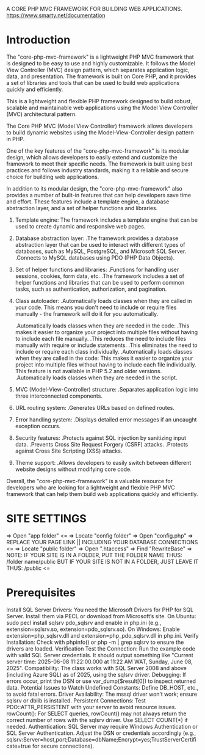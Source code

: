 A CORE PHP MVC FRAMEWORK FOR BUILDING WEB APPLICATIONS.
https://www.smarty.net/documentation

# Introduction

The "core-php-mvc-framework" is a lightweight PHP MVC framework that is designed to be easy to use and highly customizable. It follows the Model View Controller (MVC) design pattern, which separates application logic, data, and presentation. The framework is built on Core PHP, and it provides a set of libraries and tools that can be used to build web applications quickly and efficiently.

This is a lightweight and flexible PHP framework designed to build robust, scalable and maintainable web applications using the Model View Controller (MVC) architectural pattern.

The Core PHP MVC (Model View Controller) framework allows developers to build dynamic websites using the Model-View-Controller design pattern in PHP.

One of the key features of the "core-php-mvc-framework" is its modular design, which allows developers to easily extend and customize the framework to meet their specific needs. The framework is built using best practices and follows industry standards, making it a reliable and secure choice for building web applications.

In addition to its modular design, the "core-php-mvc-framework" also provides a number of built-in features that can help developers save time and effort. These features include a template engine, a database abstraction layer, and a set of helper functions and libraries.

1. Template engine:
   The framework includes a template engine that can be used to create dynamic and responsive web pages.

2. Database abstraction layer:
   .The framework provides a database abstraction layer that can be used to interact with different types of databases, such as MySQL, PostgreSQL, and Microsoft SQL Server.
   .Connects to MySQL databases using PDO (PHP Data Objects).

3. Set of helper functions and libraries:
   .Functions for handling user sessions, cookies, form data, etc.
   .The framework includes a set of helper functions and libraries that can be used to perform common tasks, such as authentication, authorization, and pagination.

4. Class autoloader:
   .Automatically loads classes when they are called in your code. This means you don't need to include or require files manually - the framework will do it for you automatically.

   .Automatically loads classes when they are needed in the code:
   .This makes it easier to organize your project into multiple files without having to include each file manually.
   .This reduces the need to include files manually with require or include statements.
   .This eliminates the need to include or require each class individually.
   .Automatically loads classes when they are called in the code: This makes it easier to organize your project into multiple files without having to include each file individually. This feature is not available in PHP 5.2 and older versions.
   .Automatically loads classes when they are needed in the script.

5. MVC (Model-View-Controller) structure:
   .Separates application logic into three interconnected components.

6. URL routing system:
   .Generates URLs based on defined routes.

7. Error handling system:
   .Displays detailed error messages if an uncaught exception occurs.

8. Security features:
   .Protects against SQL injection by sanitizing input data.
   .Prevents Cross Site Request Forgery (CSRF) attacks.
   .Protects against Cross Site Scripting (XSS) attacks.

9. Theme support:
   .Allows developers to easily switch between different website designs without modifying core code.

Overall, the "core-php-mvc-framework" is a valuable resource for developers who are looking for a lightweight and flexible PHP MVC framework that can help them build web applications quickly and efficiently.

# SITE SETTINGS

=> Open "app folder" <=
=> Locate "config folder" => Open "config.php" => REPLACE YOUR PAGE LINK || INCLUDING YOUR DATABASE CONNECTIONS <=
=> Locate "public folder" => Open ".htaccess" => Find "RewriteBase" =>
NOTE: IF YOUR SITE IS IN A FOLDER, PUT THE FOLDER NAME THUS: /folder name/public
BUT IF YOUR SITE IS NOT IN A FOLDER, JUST LEAVE IT THUS: /public <=

# Prerequisites

Install SQL Server Drivers: You need the Microsoft Drivers for PHP for SQL Server. Install them via PECL or download from Microsoft’s site.
On Ubuntu: sudo pecl install sqlsrv pdo_sqlsrv and enable in php.ini (e.g., extension=sqlsrv.so, extension=pdo_sqlsrv.so).
On Windows: Enable extension=php_sqlsrv.dll and extension=php_pdo_sqlsrv.dll in php.ini.
Verify Installation: Check with phpinfo() or php -m | grep sqlsrv to ensure the drivers are loaded.
Verification
Test the Connection: Run the example code with valid SQL Server credentials. It should output something like "Current server time: 2025-06-08 11:22:00.000 at 11:22 AM WAT, Sunday, June 08, 2025".
Compatibility: The class works with SQL Server 2008 and above (including Azure SQL) as of 2025, using the sqlsrv driver.
Debugging: If errors occur, print the DSN or use var_dump($result[0]) to inspect returned data.
Potential Issues to Watch
Undefined Constants: Define DB_HOST, etc., to avoid fatal errors.
Driver Availability: The mssql driver won’t work; ensure sqlsrv or dblib is installed.
Persistent Connections: Test PDO::ATTR_PERSISTENT with your server to avoid resource issues.
rowCount(): For SELECT queries, rowCount() may not always return the correct number of rows with the sqlsrv driver. Use SELECT COUNT(*) if needed.
Authentication: SQL Server may require Windows Authentication or SQL Server Authentication. Adjust the DSN or credentials accordingly (e.g., sqlsrv:Server=host,port;Database=dbName;Encrypt=yes;TrustServerCertificate=true for secure connections).
